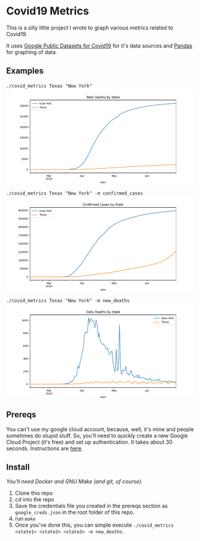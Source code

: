 # Covid19 Metrics
This is a silly little project I wrote to graph various metrics related to Covid19. 

It uses [Google Public Datasets for Covid19](https://cloud.google.com/blog/products/data-analytics/free-public-datasets-for-covid19)
for it's data sources and [Pandas](https://pandas.pydata.org/) for graphing of data. 

## Examples
`./covid_metrics Texas "New York"`
![deaths](examples/deaths.png)

`./covid_metrics Texas "New York" -m confirmed_cases`
![confirmed cases](examples/confirmed_cases.png)

`./covid_metrics Texas "New York" -m new_deaths`
![confirmed cases](examples/new_deaths.png)

## Prereqs 
You can't use my google cloud account, because, well, it's mine and people sometimes do stupid stuff. So, you'll
need to quickly create a new Google Cloud Project (it's free) and set up authentication. It takes about 30 seconds.
Instructions are [here](https://cloud.google.com/docs/authentication/getting-started). 


## Install
*You'll need Docker and GNU Make (and git, of course).*
 
1. Clone this repo
1. cd into the repo
1. Save the credentials file you created in the prereqs section as `google_creds.json` in the root folder of this repo.
1. run `make`
1. Once you've done this, you can simple execute `./covid_metrics <state1> <state2> <state3> -m new_deaths`.